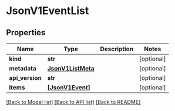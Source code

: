 # JsonV1EventList


## Properties
Name | Type | Description | Notes
------------ | ------------- | ------------- | -------------
**kind** | **str** |  | [optional] 
**metadata** | [**JsonV1ListMeta**](JsonV1ListMeta.md) |  | [optional] 
**api_version** | **str** |  | [optional] 
**items** | [**[JsonV1Event]**](JsonV1Event.md) |  | [optional] 

[[Back to Model list]](../README.md#documentation-for-models) [[Back to API list]](../README.md#documentation-for-api-endpoints) [[Back to README]](../README.md)



